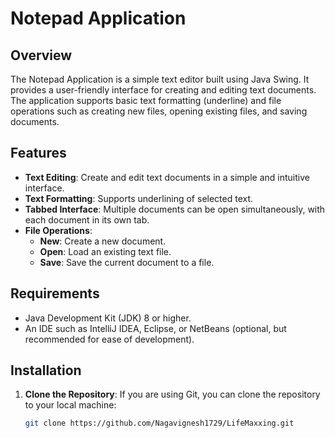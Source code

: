 # Notepad Application

## Overview

The Notepad Application is a simple text editor built using Java Swing. It provides a user-friendly interface for creating and editing text documents. The application supports basic text formatting (underline) and file operations such as creating new files, opening existing files, and saving documents.

## Features

- **Text Editing**: Create and edit text documents in a simple and intuitive interface.
- **Text Formatting**: Supports underlining of selected text.
- **Tabbed Interface**: Multiple documents can be open simultaneously, with each document in its own tab.
- **File Operations**:
  - **New**: Create a new document.
  - **Open**: Load an existing text file.
  - **Save**: Save the current document to a file.

## Requirements

- Java Development Kit (JDK) 8 or higher.
- An IDE such as IntelliJ IDEA, Eclipse, or NetBeans (optional, but recommended for ease of development).

## Installation

1. **Clone the Repository**:
   If you are using Git, you can clone the repository to your local machine:
   ```bash
   git clone https://github.com/Nagavignesh1729/LifeMaxxing.git
